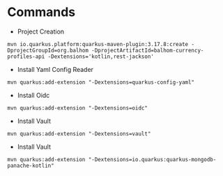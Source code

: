# Commands

* Project Creation

~~~
mvn io.quarkus.platform:quarkus-maven-plugin:3.17.8:create -DprojectGroupId=org.balhom -DprojectArtifactId=balhom-currency-profiles-api -Dextensions='kotlin,rest-jackson'
~~~

* Install Yaml Config Reader

~~~
mvn quarkus:add-extension "-Dextensions=quarkus-config-yaml"
~~~

* Install Oidc

~~~
mvn quarkus:add-extension "-Dextensions=oidc"
~~~

* Install Vault

~~~
mvn quarkus:add-extension "-Dextensions=vault"
~~~

* Install Vault

~~~
mvn quarkus:add-extension "-Dextensions=io.quarkus:quarkus-mongodb-panache-kotlin"
~~~
